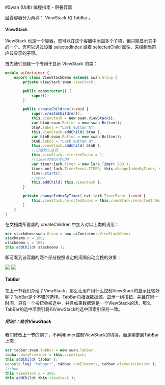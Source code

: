 #Swan (UI库) 编程指南 - 层叠容器

层叠容器分为两种： ViewStack 和 TabBar 。

#### ViewStack

ViewStack 也是一个容器，您可以在这个容器中添加多个子项，但只能显示其中的一个。您可以通过设置 selectedIndex 或者 selectedChild 属性，来控制当前应该显示的子项。

首先我们创建一个专用于显示 ViewStack 的类：
``` TypeScript
module uiContainer {
    export class ViewStackDemo extends swan.Group {
        private viewStack:swan.ViewStack;

        public constructor() {
            super();
        }

        public createChildren():void {
            super.createChildren();
            this.viewStack = new swan.ViewStack();
            var btnA:swan.Button = new swan.Button();
            btnA.label = "Lark Button A";
            this.viewStack.addChild( btnA );
            var btnB:swan.Button = new swan.Button();
            btnB.label = "Lark Button B";
            this.viewStack.addChild( btnB );
            //设置默认选项
            this.viewStack.selectedIndex = 1;
            //timer控制选项切换
            var timer:lark.Timer = new lark.Timer( 500 );
            timer.on( lark.TimerEvent.TIMER, this.changeIndexByTimer, this );
            timer.start();
            //show
            this.addChild( this.viewStack );
        }

        private changeIndexByTimer( evt:lark.TimerEvent ):void {
            this.viewStack.selectedIndex = this.viewStack.selectedIndex == 0 ? 1 : 0 ;
        }
    }
}
```

在文档类所覆盖的 createChildren 中加入对以上类的调用： 
``` TypeScript
var stackdemo:swan.Group = new uiContainer.ViewStackDemo;
stackdemo.x = 100;
stackdemo.y = 100;
this.addChild( stackdemo );
```

即可看到该容器的两个部分按照设定的间隔自动变换的效果： 

![][8-2-stack-A]  ![][8-2-stack-B]


#### TabBar
在上一节我们介绍了ViewStack，那么让用户用什么控制ViewStack的显示比较好呢？TabBar是个不错的选择。TabBar将根据数据源，显示一组按钮，并且在同一时间，只有一个按钮会被选中，并且如果数据源是一个ViewStack的话，那么TabBar的选中项索引将和ViewStack的选中项索引保持一致。    
#####  用法1：结合ViewStack
我们修改上一节的例子，不再用timer控制ViewStack的切换，而是绑定到TabBar上面：   
``` TypeScript
var tabbar:swan.TabBar = new swan.TabBar;
tabbar.dataProvider = this.viewStack;
this.addChild( tabbar );
console.log( "tabbar:", tabbar.numElements, tabbar.elementsContent );
//show
this.viewStack.y = 200;
this.addChild( this.viewStack );
```


[8-2-stack-A]: image/8/8-2-stack-A.jpg
[8-2-stack-B]: image/8/8-2-stack-B.jpg